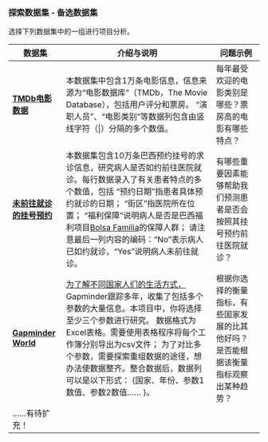 ### 探索数据集 - 备选数据集

选择下列数据集中的一组进行项目分析。

| **数据集**                                  | **介绍与说明**                                | **问题示例**                                 |
| ---------------------------------------- | ---------------------------------------- | ---------------------------------------- |
| [**TMDb电影数据**]( https://d17h27t6h515a5.cloudfront.net/topher/2017/October/59dd1c4c_tmdb-movies/tmdb-movies.csv) | 本数据集中包含1万条电影信息，信息来源为“电影数据库”（TMDb，The Movie Database），包括用户评分和票房。     “演职人员”、“电影类别”等数据列包含由竖线字符（\|）分隔的多个数值。 | 每年最受欢迎的电影类别是哪些？票房高的电影有哪些特点？              |
| [**未前往就诊的挂号预约**]( https://d17h27t6h515a5.cloudfront.net/topher/2017/October/59dd2e9a_noshowappointments-kagglev2-may-2016/noshowappointments-kagglev2-may-2016.csv) | 本数据集包含10万条巴西预约挂号的求诊信息，研究病人是否如约前往医院就诊。每行数据录入了有关患者特点的多个数值，包括     “预约日期”指患者具体预约就诊的日期；   “街区”指医院所在位置；   “福利保障”说明病人是否是巴西福利项目[Bolsa Família](https://www.google.com/url?q=https://en.wikipedia.org/wiki/Bolsa_Fam%25C3%25ADlia&sa=D&ust=1508128504018000&usg=AFQjCNFySze6nY_aodUu08TYYN09ezUlAg)的保障人群；   请注意最后一列内容的编码：“No”表示病人已如约就诊，“Yes”说明病人未前往就诊。 | 有哪些重要因素能够帮助我们预测患者是否会按照其挂号预约前往医院就诊？       |
| [**Gapminder World**](http://www.gapminder.org/data/) | [为了解不同国家人们的生活方式，]()Gapminder跟踪多年，收集了包括多个参数的大量信息。本项目中，你将选择至少三个参数进行研究。     数据格式为Excel表格。需要使用表格程序将每个工作簿分别导出为csv文件；   为了对比多个参数，需要探索重组数据的途径，想办法使数据整齐。整合数据后，数据列可以是以下形式：       {国家、年份、参数1数值、参数2数值…… }。 | 根据你选择的衡量指标，有些国家发展的比其他好吗？是否能根据该衡量指标观察出某种趋势？ |
| ……有待扩充！                                  |                                          |                                          |

 

 